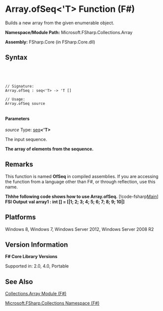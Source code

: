 # Array.ofSeq<'T> Function (F#)

Builds a new array from the given enumerable object.

**Namespace/Module Path:** Microsoft.FSharp.Collections.Array

**Assembly:** FSharp.Core (in FSharp.Core.dll)


## Syntax



```




// Signature:
Array.ofSeq : seq<'T> -> 'T []

// Usage:
Array.ofSeq source


```





#### Parameters
*source*
Type: [seq](http://msdn.microsoft.com/en-us/library/2f0c87c6-8a0d-4d33-92a6-10d1d037ce75)**&lt;'T&gt;**


The input sequence.



**The array of elements from the sequence.**
## Remarks
This function is named **OfSeq** in compiled assemblies. If you are accessing the function from a language other than F#, or through reflection, use this name.

**Thhhe following code shows how to use Array.ofSeq.**
[!code-fsharp[Main](snippets/fsarrays/snippet60.fs)]
**FSI Output**
**val array1 : int [] = [|1; 2; 3; 4; 5; 6; 7; 8; 9; 10|]**
## Platforms
Windows 8, Windows 7, Windows Server 2012, Windows Server 2008 R2


## Version Information
**F# Core Library Versions**

Supported in: 2.0, 4.0, Portable




## See Also
[Collections.Array Module &#40;F&#35;&#41;](Collections.Array-Module-%5BFSharp%5D.md)

[Microsoft.FSharp.Collections Namespace &#40;F&#35;&#41;](Microsoft.FSharp.Collections-Namespace-%5BFSharp%5D.md)

